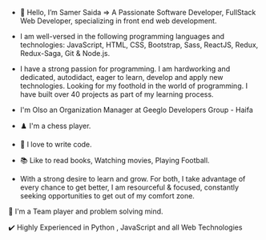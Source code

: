

- 👋 Hello, I’m Samer Saida => A Passionate Software Developer, FullStack Web Developer, specializing in front end web development.
- I am well-versed in the following programming languages and technologies: JavaScript, HTML, CSS, Bootstrap, Sass, ReactJS, Redux,
  Redux-Saga, Git & Node.js.
- I have a strong passion for programming. I am hardworking and dedicated, autodidact, eager to learn, develop and apply new
  technologies. Looking for my foothold in the world of programming. I have built over 40 projects as part of my learning process.
- I'm Olso an Organization Manager at Geeglo Developers Group - Haifa

- ♟️ I'm a chess player.
- 💪 I love to write code.
- 📚 Like to read books, Watching movies, Playing Football.
- With a strong desire to learn and grow. For both, I take advantage of every chance to get better, I am resourceful & focused, constantly seeking opportunities to get     out of my comfort zone.

🧪 I'm a Team player and problem solving mind.

✔️ Highly Experienced in Python , JavaScript and all Web Technologies
